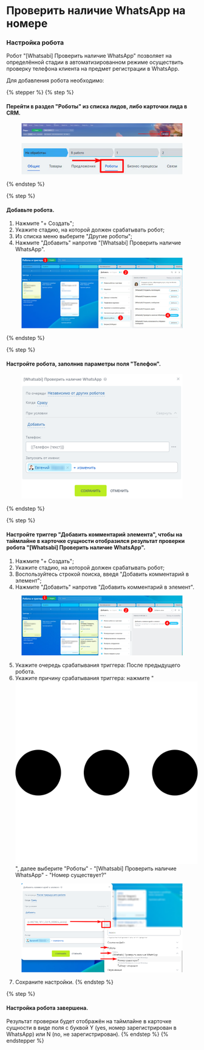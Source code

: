 # Проверить наличие WhatsApp на номере

### Настройка робота

Робот "\[Whatsabi] Проверить наличие WhatsApp" позволяет на определённой стадии в автоматизированном режиме осуществить проверку телефона клиента на предмет регистрации в WhatsApp.

Для добавления робота необходимо:

{% stepper %}
{% step %}
#### Перейти в раздел "Роботы" из списка лидов, либо карточки лида в CRM.

<figure><img src="../../.gitbook/assets/image (1) (1) (1).png" alt=""><figcaption></figcaption></figure>

<figure><img src="../../.gitbook/assets/image (1) (1) (1) (1).png" alt=""><figcaption></figcaption></figure>
{% endstep %}

{% step %}
#### Добавьте робота.

1. Нажмите "+ Создать";&#x20;
2. Укажите стадию, на которой должен срабатывать робот;&#x20;
3. Из списка меню выберите "Другие роботы";
4. Нажмите "Добавить" напротив  "\[Whatsabi] Проверить наличие WhatsApp".

<figure><img src="../../.gitbook/assets/image (5).png" alt=""><figcaption></figcaption></figure>
{% endstep %}

{% step %}
#### Настройте робота, заполнив параметры поля "Телефон".

<figure><img src="../../.gitbook/assets/image (7).png" alt=""><figcaption></figcaption></figure>
{% endstep %}

{% step %}
#### Настройте триггер "Добавить комментарий элемента", чтобы на таймлайне в карточке сущности отобразился результат проверки робота "\[Whatsabi] Проверить наличие WhatsApp".

1. Нажмите "+ Создать";&#x20;
2. Укажите стадию, на которой должен срабатывать робот;&#x20;
3. Воспользуйтесь строкой поиска, введя "Добавить комментарий в элемент";
4. Нажмите "Добавить" напротив  "Добавить комментарий в элемент".

<figure><img src="../../.gitbook/assets/image (8).png" alt=""><figcaption></figcaption></figure>

5. Укажите очередь срабатывания триггера: После предыдущего робота.
6. Укажите причину срабатывания триггера: нажмите "<img src="../../.gitbook/assets/image (10).png" alt="" data-size="line">", далее выберите "Роботы" - "\[Whatsabi] Проверить наличие WhatsApp" - "Номер существует?"

<figure><img src="../../.gitbook/assets/image (9).png" alt=""><figcaption></figcaption></figure>

7. Сохраните настройки.&#x20;
{% endstep %}

{% step %}
#### Настройка робота завершена.

Результат проверки будет отображён на таймлайне в карточке сущности в виде поля с буквой Y (yes, номер зарегистрирован в WhatsApp) или N (no, не зарегистрирован).
{% endstep %}
{% endstepper %}




